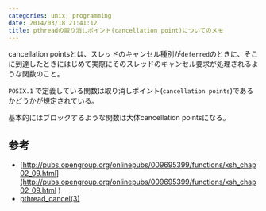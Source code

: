 ```yaml
---
categories: unix, programming
date: 2014/03/18 21:41:12
title: pthreadの取り消しポイント(cancellation point)についてのメモ
---
```


cancellation pointsとは、スレッドのキャンセル種別が`deferred`のときに、そこに到達したときにはじめて実際にそのスレッドのキャンセル要求が処理されるような関数のこと。

`POSIX.1` で定義している関数は取り消しポイント(`cancellation points`)であるかどうかが規定されている。

基本的にはブロックするような関数は大体cancellation pointsになる。

## 参考

* [http://pubs.opengroup.org/onlinepubs/009695399/functions/xsh_chap02_09.html](http://pubs.opengroup.org/onlinepubs/009695399/functions/xsh_chap02_09.html ) 
* [pthread_cancel(3)](http://linuxjm.sourceforge.jp/html/LDP_man-pages/man3/pthread_cancel.3.html ) 

